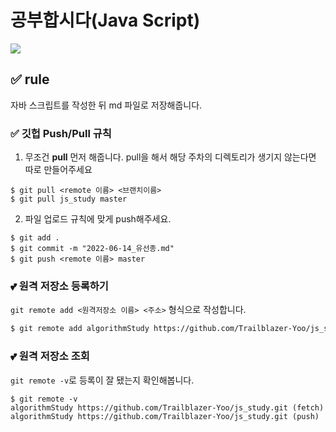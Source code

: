 # 공부합시다(Java Script)
<img src="https://user-images.githubusercontent.com/97590480/173603410-fcaa0eb1-6c30-465f-a8f7-d501d4653491.gif">

## ✅ rule
자바 스크립트를 작성한 뒤 md 파일로 저장해줍니다.

### ✅ 깃헙 Push/Pull 규칙

1. 무조건 __pull__ 먼저 해줍니다. pull을 해서 해당 주차의 디렉토리가 생기지 않는다면 따로 만들어주세요

```
$ git pull <remote 이름> <브랜치이름>
$ git pull js_study master
```

2. 파일 업로드 규칙에 맞게 push해주세요.
```
$ git add .
$ git commit -m "2022-06-14_유선종.md"
$ git push <remote 이름> master
```


### 💕 원격 저장소 등록하기

`git remote add <원격저장소 이름> <주소>` 형식으로 작성합니다.

```bash
$ git remote add algorithmStudy https://github.com/Trailblazer-Yoo/js_study.git
```

### 💕 원격 저장소 조회


`git remote -v`로 등록이 잘 됐는지 확인해봅니다.
```
$ git remote -v
algorithmStudy https://github.com/Trailblazer-Yoo/js_study.git (fetch)
algorithmStudy https://github.com/Trailblazer-Yoo/js_study.git (push)